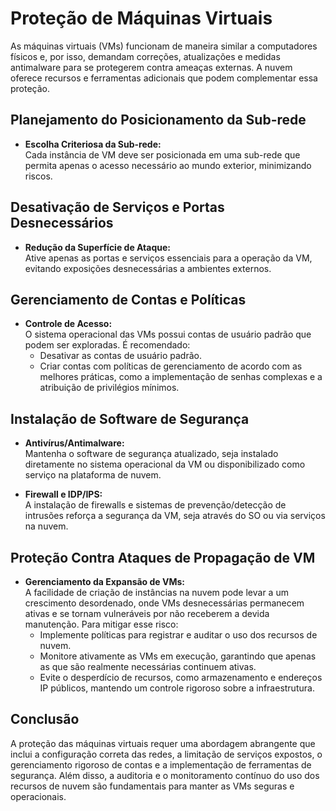 # Proteção de Máquinas Virtuais

As máquinas virtuais (VMs) funcionam de maneira similar a computadores físicos e, por isso, demandam correções, atualizações e medidas antimalware para se protegerem contra ameaças externas. A nuvem oferece recursos e ferramentas adicionais que podem complementar essa proteção.

## Planejamento do Posicionamento da Sub-rede

- **Escolha Criteriosa da Sub-rede:**  
  Cada instância de VM deve ser posicionada em uma sub-rede que permita apenas o acesso necessário ao mundo exterior, minimizando riscos.

## Desativação de Serviços e Portas Desnecessários

- **Redução da Superfície de Ataque:**  
  Ative apenas as portas e serviços essenciais para a operação da VM, evitando exposições desnecessárias a ambientes externos.

## Gerenciamento de Contas e Políticas

- **Controle de Acesso:**  
  O sistema operacional das VMs possui contas de usuário padrão que podem ser exploradas. É recomendado:
  - Desativar as contas de usuário padrão.
  - Criar contas com políticas de gerenciamento de acordo com as melhores práticas, como a implementação de senhas complexas e a atribuição de privilégios mínimos.

## Instalação de Software de Segurança

- **Antivírus/Antimalware:**  
  Mantenha o software de segurança atualizado, seja instalado diretamente no sistema operacional da VM ou disponibilizado como serviço na plataforma de nuvem.
  
- **Firewall e IDP/IPS:**  
  A instalação de firewalls e sistemas de prevenção/detecção de intrusões reforça a segurança da VM, seja através do SO ou via serviços na nuvem.

## Proteção Contra Ataques de Propagação de VM

- **Gerenciamento da Expansão de VMs:**  
  A facilidade de criação de instâncias na nuvem pode levar a um crescimento desordenado, onde VMs desnecessárias permanecem ativas e se tornam vulneráveis por não receberem a devida manutenção. Para mitigar esse risco:
  - Implemente políticas para registrar e auditar o uso dos recursos de nuvem.
  - Monitore ativamente as VMs em execução, garantindo que apenas as que são realmente necessárias continuem ativas.
  - Evite o desperdício de recursos, como armazenamento e endereços IP públicos, mantendo um controle rigoroso sobre a infraestrutura.

## Conclusão

A proteção das máquinas virtuais requer uma abordagem abrangente que inclui a configuração correta das redes, a limitação de serviços expostos, o gerenciamento rigoroso de contas e a implementação de ferramentas de segurança. Além disso, a auditoria e o monitoramento contínuo do uso dos recursos de nuvem são fundamentais para manter as VMs seguras e operacionais.